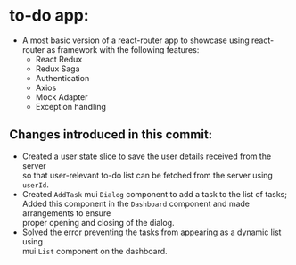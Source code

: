 # to-do app:

- A most basic version of a react-router app to showcase using react-router as framework with the following features:
  - React Redux
  - Redux Saga
  - Authentication
  - Axios
  - Mock Adapter
  - Exception handling

## Changes introduced in this commit:

- Created a user state slice to save the user details received from the server  
  so that user-relevant to-do list can be fetched from the server using `userId`.
- Created `AddTask` mui `Dialog` component to add a task to the list of tasks;  
  Added this component in the `Dashboard` component and made arrangements to ensure  
  proper opening and closing of the dialog.
- Solved the error preventing the tasks from appearing as a dynamic list using  
  mui `List` component on the dashboard.
